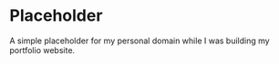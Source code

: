 # Placeholder

A simple placeholder for my personal domain while I was building my portfolio website.
